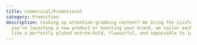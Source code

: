 ```yaml
---
title: Commercial/Promotional
category: Production
description: Cooking up attention-grabbing content? We bring the sizzle! Whether
  you’re launching a new product or boosting your brand, we tailor each promo
  like a perfectly plated entrée—bold, flavourful, and impossible to ignore.
---
```

